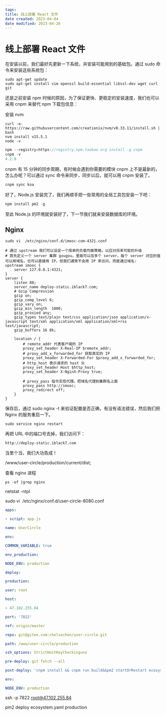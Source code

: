 ```yaml
---
tags:
title: 线上部署 React 文件
date created: 2023-04-04
date modified: 2023-04-26
---
```


# 线上部署 React 文件

在安装以前，我们最好先更新一下系统，并安装可能用到的基础包。通过 sudo 命令来安装这些系统包：

```
sudo apt-get update
sudo apt-get install vim openssl build-essential libssl-dev wget curl git
```

还是之前安装 npm 时候的原因，为了保证更快、更稳定的安装速度，我们也可以采用 cnpm 来替代 npm 下载包信息：

安装 nvm

```
curl -o- https://raw.githubusercontent.com/creationix/nvm/v0.33.11/install.sh | bash
nvm install v15.5.1
node -v
```

```js
npm --registry=https://registry.npm.taobao.org install -g cnpm
cnpm -v
4.2.0
```

cnpm 有 15 分钟的同步周期，有时候会遇到你需要的模块 cnpm 上不是最新的，怎么办呢？可以通过 sync 命令来同步，同步以后，就可以用 cnpm 安装了。

```js
cnpm sync koa
```

好了，Node.js 安装完了，我们再顺手把一些常用的全局工具包安装一下吧：

```js
npm install pm2 -g
```

至此 Node.js 的环境就安装好了，下一节我们就来安装数据库的环境。

## Nginx

```
sudo vi  /etc/nginx/conf.d/imooc-com-4321.conf
```

```
# 通过 upstream 我们可以设定一个简单的负载均衡策略，以应对将来可能的升级
# 首先定义一个 server 集群 gougou，里面可以加多个 server，每个 server 对应的值可以用域名，也可以直接用 IP，但我们通常不会用 IP 来访问，而是通过域名:
upstream imooc {
    server 127.0.0.1:4321;
}
server {
    listen 80;
    server_name deploy-static.iblack7.com;
    # Gzip Compression
    gzip on;
    gzip_comp_level 6;
    gzip_vary on;
    gzip_min_length  1000;
    gzip_proxied any;
    gzip_types text/plain text/css application/json application/x-javascript text/xml application/xml application/xml+rss text/javascript;
    gzip_buffers 16 8k;

    location / {
        # remote_addr 代表客户端的 IP
        proxy_set_header X-Real-IP $remote_addr;
        # proxy_add_x_forwarded_for 获取真实的 IP
        proxy_set_header X-Forwarded-For $proxy_add_x_forwarded_for;
        # http_host 表示请求的 host 头
        proxy_set_header Host $http_host;
        proxy_set_header X-NginX-Proxy true;

        # proxy_pass 指令实现代理。把域名代理到集群名上面
        proxy_pass http://imooc;
        proxy_redirect off;
    }
}
```

保存后，通过 sudo nginx -t 来验证配置是否正确，有没有语法错误，然后我们把 Nginx 的服务重启一下。

```
sudo service nginx restart
```

再把 URL 中的端口号去掉，我们访问下：

```
http://deploy-static.iblack7.com
```

当里个当，我们大功告成！

/www/user-circle/production/current/dist;

查看 nginx 进程

```
ps -ef |grep nginx
```

netstat -ntpl

sudo vi  /etc/nginx/conf.d/user-circle-8080.conf

```yaml
apps:

- script: app.js

name: UserCircle

env:

COMMON_VARIABLE: true

env_production:

NODE_ENV: production

deploy:

production:

user: root

host:

- 47.102.255.84

port: '7822'

ref: origin/master

repo: git@gitee.com:chelsechen/user-circle.git

path: /www/user-circle/production

ssh_options: StrictHostKeyChecking=no

pre-deploy: git fetch --all

post-deploy: 'cnpm install && cnpm run build&&pm2 startOrRestart ecosystem.yaml --env production'

env:

NODE_ENV: production
```

ssh -p 7822 root@47.102.255.84

pm2 deploy ecosystem.yaml production
